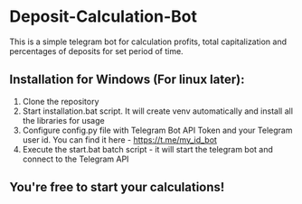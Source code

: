 # Deposit-Calculation-Bot
This is a simple telegram bot for calculation profits, total capitalization and percentages of deposits for set period of time.

## Installation for Windows (For linux later):
1. Clone the repository
2. Start installation.bat script. It will create venv automatically and install all the libraries for usage
3. Configure config.py file with Telegram Bot API Token and your Telegram user id. You can find it here - https://t.me/my_id_bot
4. Execute the start.bat batch script - it will start the telegram bot and connect to the Telegram API

## You're free to start your calculations!
